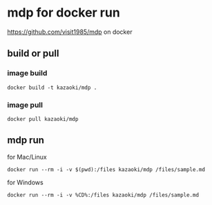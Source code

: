 # mdp for docker run
https://github.com/visit1985/mdp on docker

## build or pull

### image build
```
docker build -t kazaoki/mdp .
```

### image pull
```
docker pull kazaoki/mdp
```

## mdp run

for Mac/Linux
```
docker run --rm -i -v $(pwd):/files kazaoki/mdp /files/sample.md
```

for Windows
```
docker run --rm -i -v %CD%:/files kazaoki/mdp /files/sample.md
```
